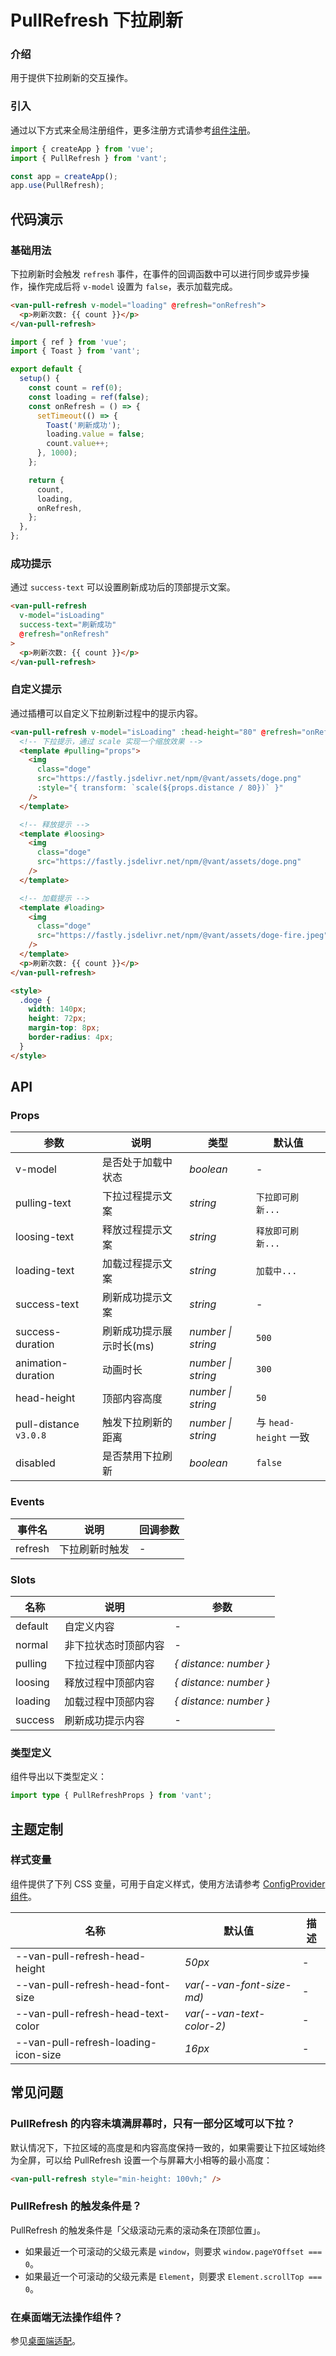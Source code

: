# PullRefresh 下拉刷新

### 介绍

用于提供下拉刷新的交互操作。

### 引入

通过以下方式来全局注册组件，更多注册方式请参考[组件注册](#/zh-CN/advanced-usage#zu-jian-zhu-ce)。

```js
import { createApp } from 'vue';
import { PullRefresh } from 'vant';

const app = createApp();
app.use(PullRefresh);
```

## 代码演示

### 基础用法

下拉刷新时会触发 `refresh` 事件，在事件的回调函数中可以进行同步或异步操作，操作完成后将 `v-model` 设置为 `false`，表示加载完成。

```html
<van-pull-refresh v-model="loading" @refresh="onRefresh">
  <p>刷新次数: {{ count }}</p>
</van-pull-refresh>
```

```js
import { ref } from 'vue';
import { Toast } from 'vant';

export default {
  setup() {
    const count = ref(0);
    const loading = ref(false);
    const onRefresh = () => {
      setTimeout(() => {
        Toast('刷新成功');
        loading.value = false;
        count.value++;
      }, 1000);
    };

    return {
      count,
      loading,
      onRefresh,
    };
  },
};
```

### 成功提示

通过 `success-text` 可以设置刷新成功后的顶部提示文案。

```html
<van-pull-refresh
  v-model="isLoading"
  success-text="刷新成功"
  @refresh="onRefresh"
>
  <p>刷新次数: {{ count }}</p>
</van-pull-refresh>
```

### 自定义提示

通过插槽可以自定义下拉刷新过程中的提示内容。

```html
<van-pull-refresh v-model="isLoading" :head-height="80" @refresh="onRefresh">
  <!-- 下拉提示，通过 scale 实现一个缩放效果 -->
  <template #pulling="props">
    <img
      class="doge"
      src="https://fastly.jsdelivr.net/npm/@vant/assets/doge.png"
      :style="{ transform: `scale(${props.distance / 80})` }"
    />
  </template>

  <!-- 释放提示 -->
  <template #loosing>
    <img
      class="doge"
      src="https://fastly.jsdelivr.net/npm/@vant/assets/doge.png"
    />
  </template>

  <!-- 加载提示 -->
  <template #loading>
    <img
      class="doge"
      src="https://fastly.jsdelivr.net/npm/@vant/assets/doge-fire.jpeg"
    />
  </template>
  <p>刷新次数: {{ count }}</p>
</van-pull-refresh>

<style>
  .doge {
    width: 140px;
    height: 72px;
    margin-top: 8px;
    border-radius: 4px;
  }
</style>
```

## API

### Props

| 参数 | 说明 | 类型 | 默认值 |
| --- | --- | --- | --- |
| v-model | 是否处于加载中状态 | _boolean_ | - |
| pulling-text | 下拉过程提示文案 | _string_ | `下拉即可刷新...` |
| loosing-text | 释放过程提示文案 | _string_ | `释放即可刷新...` |
| loading-text | 加载过程提示文案 | _string_ | `加载中...` |
| success-text | 刷新成功提示文案 | _string_ | - |
| success-duration | 刷新成功提示展示时长(ms) | _number \| string_ | `500` |
| animation-duration | 动画时长 | _number \| string_ | `300` |
| head-height | 顶部内容高度 | _number \| string_ | `50` |
| pull-distance `v3.0.8` | 触发下拉刷新的距离 | _number \| string_ | 与 `head-height` 一致 |
| disabled | 是否禁用下拉刷新 | _boolean_ | `false` |

### Events

| 事件名  | 说明           | 回调参数 |
| ------- | -------------- | -------- |
| refresh | 下拉刷新时触发 | -        |

### Slots

| 名称    | 说明                 | 参数                   |
| ------- | -------------------- | ---------------------- |
| default | 自定义内容           | -                      |
| normal  | 非下拉状态时顶部内容 | -                      |
| pulling | 下拉过程中顶部内容   | _{ distance: number }_ |
| loosing | 释放过程中顶部内容   | _{ distance: number }_ |
| loading | 加载过程中顶部内容   | _{ distance: number }_ |
| success | 刷新成功提示内容     | -                      |

### 类型定义

组件导出以下类型定义：

```ts
import type { PullRefreshProps } from 'vant';
```

## 主题定制

### 样式变量

组件提供了下列 CSS 变量，可用于自定义样式，使用方法请参考 [ConfigProvider 组件](#/zh-CN/config-provider)。

| 名称                                 | 默认值                    | 描述 |
| ------------------------------------ | ------------------------- | ---- |
| --van-pull-refresh-head-height       | _50px_                    | -    |
| --van-pull-refresh-head-font-size    | _var(--van-font-size-md)_ | -    |
| --van-pull-refresh-head-text-color   | _var(--van-text-color-2)_ | -    |
| --van-pull-refresh-loading-icon-size | _16px_                    | -    |

## 常见问题

### PullRefresh 的内容未填满屏幕时，只有一部分区域可以下拉？

默认情况下，下拉区域的高度是和内容高度保持一致的，如果需要让下拉区域始终为全屏，可以给 PullRefresh 设置一个与屏幕大小相等的最小高度：

```html
<van-pull-refresh style="min-height: 100vh;" />
```

### PullRefresh 的触发条件是？

PullRefresh 的触发条件是「父级滚动元素的滚动条在顶部位置」。

- 如果最近一个可滚动的父级元素是 `window`，则要求 `window.pageYOffset === 0`。
- 如果最近一个可滚动的父级元素是 `Element`，则要求 `Element.scrollTop === 0`。

### 在桌面端无法操作组件？

参见[桌面端适配](#/zh-CN/advanced-usage#zhuo-mian-duan-gua-pei)。
